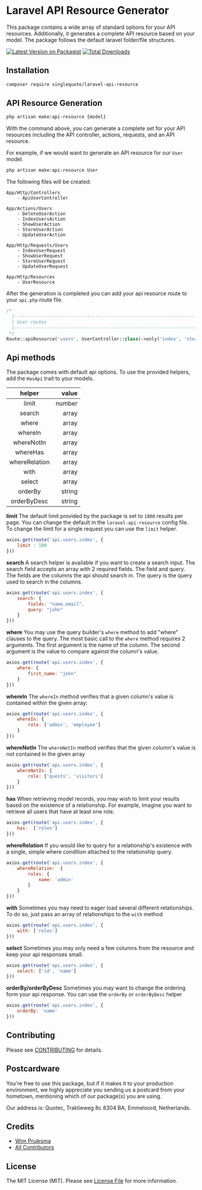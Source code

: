 
# Laravel API Resource Generator

This package contains a wide array of standard options for your API resources. Additionally, it generates a complete API resource based on your model. The package follows the default laravel folder/file structures. 

[![Latest Version on Packagist](https://img.shields.io/packagist/v/singlequote/laravel-api-resource.svg?style=flat-square)](https://packagist.org/packages/singlequote/laravel-api-resource)
[![Total Downloads](https://img.shields.io/packagist/dt/singlequote/laravel-api-resource.svg?style=flat-square)](https://packagist.org/packages/singlequote/laravel-api-resource)

## Installation

```bash
composer require singlequote/laravel-api-resource
```

## API Resource Generation

```bash
php artisan make:api-resource {model}
```

With the command above, you can generate a complete set for your API resources including the API controller, actions, requests, and an API resource.

For example, if we would want to generate an API resource for our `User` model.

```bash
php artisan make:api-resource User
```

The following files will be created:

```plaintext
App/Http/Controllers
    - ApiUserController

App/Actions/Users
    - DeleteUserAction
    - IndexUsersAction
    - ShowUserAction
    - StoreUserAction
    - UpdateUserAction

App/Http/Requests/Users
    - IndexUserRequest
    - ShowUserRequest
    - StoreUserRequest
    - UpdateUserRequest

App/Http/Resources
    - UserResource
```
After the generation is completed you can add your api resource route to your `api.php` route file.
```php
/*
  |--------------------------------------------------------------------------
  | User routes
  |--------------------------------------------------------------------------
 */
Route::apiResource('users', UserController::class)->only('index', 'store', 'show', 'update', 'destroy');
```


## Api methods
The package comes with default api options. To use the provided helpers, add the `HasApi` trait to your models. 

| helper | value |
|:--------:| -------------:|
| limit | number |
| search| array |
| where| array |
| whereIn | array |
| whereNotIn | array |
| whereHas | array |
| whereRelation | array |
| with | array |
| select | array |
| orderBy | string |
| orderByDesc | string |

**limit**
The default limit provided by the package is set to `1000` results per page. You can change the default in the `laravel-api-resource` config file. To change the limit for a single request you can use the `limit` helper.
```javascript
axios.get(route('api.users.index', {
	limit : 100
}))
```

**search**
A search helper is available if you want to create a search input.  The search field accepts an array with 2 required fields. The field and query. The fields are the columns the api should search in. The query is the query used to search in the columns. 
```javascript
axios.get(route('api.users.index', {
	search: {
        fields: "name,email",
        query: "john"
    }
}))
```
**where**
You may use the query builder's `where` method to add "where" clauses to the query. The most basic call to the `where` method requires 2 arguments. The first argument is the name of the column. The second argument is the value to compare against the column's value.
```javascript
axios.get(route('api.users.index', {
	where: {
        first_name: "john"
    }
}))
```
**whereIn**
The `whereIn` method verifies that a given column's value is contained within the given array:
```javascript
axios.get(route('api.users.index', {
	whereIn: {
        role: ['admin', 'employee']
    }
}))
```
**whereNotIn**
The `whereNotIn` method verifies that the given column's value is not contained in the given array
```javascript
axios.get(route('api.users.index', {
	whereNotIn: {
        role: ['quests', 'visitors']
    }
}))
```
**has**
When retrieving model records, you may wish to limit your results based on the existence of a relationship. For example, imagine you want to retrieve all users that have at least one role.
```javascript
axios.get(route('api.users.index', {
	has:  ['roles']
}))
```
**whereRelation**
If you would like to query for a relationship's existence with a single, simple where condition attached to the relationship query.
```javascript
axios.get(route('api.users.index', {
	whereRelation:  {
		roles: {
            name: 'admin'
        }
	}
}))
```
**with**
Sometimes you may need to eager load several different relationships. To do so, just pass an array of relationships to the `with` method
```javascript
axios.get(route('api.users.index', {
	with: ['roles']
}))
```
**select**
Sometimes you may only need a few columns from the resource and keep your api responses small.
```javascript
axios.get(route('api.users.index', {
	select: ['id', 'name']
}))
```
**orderBy/orderByDesc**
Sometimes you may want to change the ordering form your api response. You can use the `orderBy` or `orderByDesc` helper
```javascript
axios.get(route('api.users.index', {
	orderBy: 'name'
}))
```

## Contributing

Please see [CONTRIBUTING](CONTRIBUTING.md) for details.

## Postcardware

You're free to use this package, but if it makes it to your production environment, we highly appreciate you sending us a postcard from your hometown, mentioning which of our package(s) you are using.

Our address is: Quotec, Traktieweg 8c 8304 BA, Emmeloord, Netherlands.

## Credits

- [Wim Pruiksma](https://github.com/wimurk)
- [All Contributors](../../contributors)

## License

The MIT License (MIT). Please see [License File](LICENSE.md) for more information.
